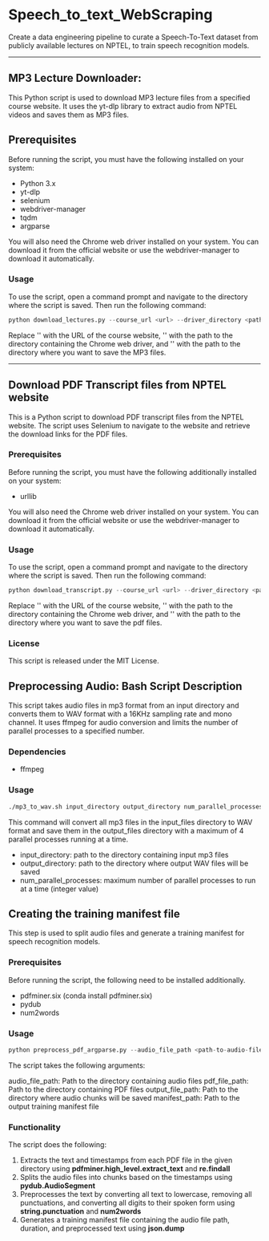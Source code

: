# Speech_to_text_WebScraping
Create a data engineering pipeline to curate a Speech-To-Text dataset from publicly available lectures on NPTEL, to train speech recognition models.

---
## MP3 Lecture Downloader:
This Python script is used to download MP3 lecture files from a specified course website. It uses the yt-dlp library to extract audio from NPTEL videos and saves them as MP3 files.

## Prerequisites
Before running the script, you must have the following installed on your system:
- Python 3.x
- yt-dlp
- selenium
- webdriver-manager
- tqdm
- argparse

You will also need the Chrome web driver installed on your system. You can download it from the official website or use the webdriver-manager to download it automatically.

### Usage
To use the script, open a command prompt and navigate to the directory where the script is saved. Then run the following command:

```python 
python download_lectures.py --course_url <url> --driver_directory <path> --output_path <path>
```
Replace '<url>' with the URL of the course website, '<path>' with the path to the directory containing the Chrome web driver, and '<path>' with the path to the directory where you want to save the MP3 files.


---
## Download PDF Transcript files from NPTEL website
This is a Python script to download PDF transcript files from the NPTEL website. The script uses Selenium to navigate to the website and retrieve the download links for the PDF files.

### Prerequisites
Before running the script, you must have the following additionally installed on your system:
- urllib

You will also need the Chrome web driver installed on your system. You can download it from the official website or use the webdriver-manager to download it automatically.

### Usage
To use the script, open a command prompt and navigate to the directory where the script is saved. Then run the following command:

```python 
python download_transcript.py --course_url <url> --driver_directory <path> --output_path <path>
```
Replace '<url>' with the URL of the course website, 
'<path>' with the path to the directory containing the Chrome web driver, 
and '<path>' with the path to the directory where you want to save the pdf files.

### License
This script is released under the MIT License.

## Preprocessing Audio: Bash Script Description
This script takes audio files in mp3 format from an input directory and converts them to WAV format with a 16KHz sampling rate and mono channel. It uses ffmpeg for audio conversion and limits the number of parallel processes to a specified number.

### Dependencies
- ffmpeg

### Usage
```bash
./mp3_to_wav.sh input_directory output_directory num_parallel_processes
```
This command will convert all mp3 files in the input_files directory to WAV format and save them in the output_files directory with a maximum of 4 parallel processes running at a time.

- input_directory: path to the directory containing input mp3 files
- output_directory: path to the directory where output WAV files will be saved
- num_parallel_processes: maximum number of parallel processes to run at a time (integer value)

## Creating the training manifest file

This step is used to split audio files and generate a training manifest for speech recognition models.

### Prerequisites
Before running the script, the following need to be installed additionally.

- pdfminer.six (conda install pdfminer.six)
- pydub
- num2words

### Usage
```python
python preprocess_pdf_argparse.py --audio_file_path <path-to-audio-files> --pdf_file_path <path-to-pdf-files> --output_file_path <path-to-output-files> --manifest_path <path-to-manifest-file>
```
The script takes the following arguments:

audio_file_path: Path to the directory containing audio files
pdf_file_path: Path to the directory containing PDF files
output_file_path: Path to the directory where audio chunks will be saved
manifest_path: Path to the output training manifest file

### Functionality

The script does the following:

1. Extracts the text and timestamps from each PDF file in the given directory using **pdfminer.high_level.extract_text** and **re.findall**
2. Splits the audio files into chunks based on the timestamps using **pydub.AudioSegment**
3. Preprocesses the text by converting all text to lowercase, removing all punctuations, and converting all digits to their spoken form using **string.punctuation** and **num2words**
4. Generates a training manifest file containing the audio file path, duration, and preprocessed text using **json.dump**







